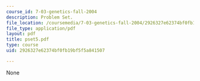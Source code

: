 ```yaml
---
course_id: 7-03-genetics-fall-2004
description: Problem Set.
file_location: /coursemedia/7-03-genetics-fall-2004/2926327e62374bf0fb19bf5f5a841507_pset5.pdf
file_type: application/pdf
layout: pdf
title: pset5.pdf
type: course
uid: 2926327e62374bf0fb19bf5f5a841507

---
```

None